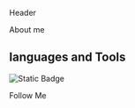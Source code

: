 Header

About me

## languages and Tools
![Static Badge](https://img.shields.io/badge/javascript-90?style=for-the-badge&logo=javascript&logoColor=yellow&labelColor=black&color=yellow)


Follow Me